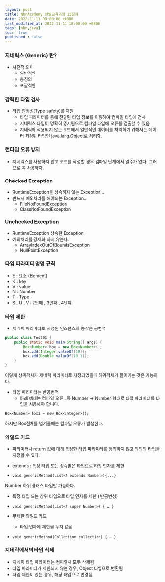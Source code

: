 ```yaml
---
layout: post
title: NhnAcademy 선발교육과정 15일차
date: 2022-11-11 09:00:00 +0800
last_modified_at: 2022-11-11 18:00:00 +0800
tags: [nhn,java]
toc:  true
published : false
---
```


### 지네릭스 (Generic) 란?
- 사전적 의미
  - 일반적인
  - 총칭의
  - 포괄적인

### 강력한 타입 검사
- 타입 안정성(Type safety)를 지원
  - 타입 파라미터를 통해 전달된 타입 정보를 이용하여 컴파일 타입에 검사
  - 지네릭스 타입이 명확히 명시됨으로 컴파일 타입에 오류를 검출할 수 있음
  - 지네릭이 적용되지 않는 코드에서 일반적인 데이터를 처리하기 위해서는 데이터 최상위 타입인 java.lang.Object로 처리함.

### 런타임 오류 방지
- 지네릭스를 사용하지 않고 코드를 작성할 경우 컴파일 단계에서 알수가 없다. 그러므로 꼭 사용하자.

### Checked Exception
- RuntimeException을 상속하지 않는 Exception...
- 반드시 예외처리를 해야되는 Exception..
  - FileNotFoundException
  - ClassNotFoundException

### Unchecked Exception
- RuntimeException 상속한 Exception
- 예외처리를 강제화 하지 않는다.
  - ArrayIndexOutOfBoundsException
  - NullPointException

### 타입 파라미터 명명 규칙
- E : 요소 (Element)
- K : key
- V : value
- N : Number
- T : Type
- S , U , V : 2번째 , 3번째 , 4번쨰

### 타입 제한
- 제네릭 파라미터로 지정된 인스턴스의 동작은 공변적
```java
public class Test01 {
    public static void main(String[] args) {
        Box<Number> box = new Box<Number>();
        box.add(Integer.valueOf(10));
        box.add(Double.valueOf(10.1));
    }
}
```
이렇게 상위객체가 제네릭 파라미터로 지정되었을때 하위객체가 들어가는 것은 가능하다.

- 타입 파리미터는 반공변적
  - 아래 예제는 컴파일 오류 ..즉 Number -> Number 형태로 타입 파라미터를 타입을 사용해야 합니다.

```Box<Number> box1 = new Box<Integer>();```

하지만 Box전체를 넘겨줄때는 컴파일 오류가 발생한다.

### 와일드 카드
- 파라미터나 return 값에 대해 특정한 타입 파라미터를 정의하지 않고 의의의 타입을 지정할 수 있다.
- extends : 특정 타입 또는 상속받은 타입으로 타입 인자를 제한

- ```void genericMethod(List<? extends Number>){...}```

Number 하위 클래스 타입만 가능하다.

- 특정 타입 또는 상위 타입으로 타입 인자를 제한 ( 반공변성)
- ```void genericMethod(List<? super Number>) { … }```

- 무제한 와일드 카드
  - 타입 인자에 제한을 두지 않음
- ```void genericMethod(Collection collection) { … }```

### 지네릭에서의 타입 삭제
- 지네릭 타입 파라미터는 컴파일시 모두 삭제됨
- 타입 파라미터가 제한되지 않는 경우, Object 타입으로 변환됨
- 타입 제한이 있는 경우, 해당 타입으로 변경됨
